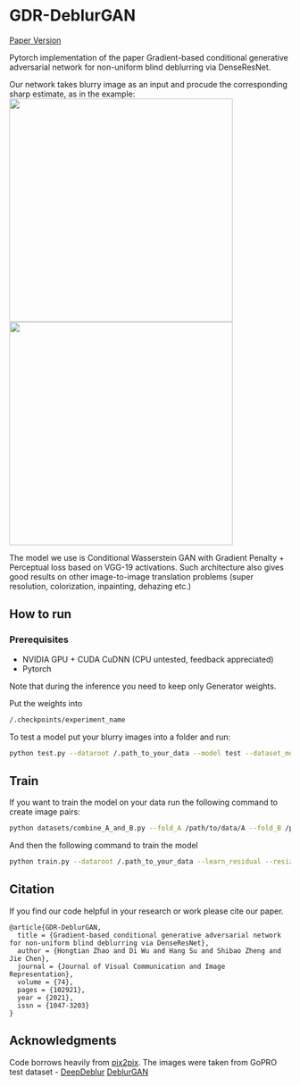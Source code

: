 # GDR-DeblurGAN
[Paper Version]([https://arxiv.org/pdf/1711.07064.pdf](https://www.sciencedirect.com/science/article/pii/S1047320320301565))

Pytorch implementation of the paper Gradient-based conditional generative adversarial network for non-uniform
blind deblurring via DenseResNet.

Our network takes blurry image as an input and procude the corresponding sharp estimate, as in the example:
<img src="images/animation3.gif" width="400px"/> <img src="images/animation4.gif" width="400px"/>


The model we use is Conditional Wasserstein GAN with Gradient Penalty + Perceptual loss based on VGG-19 activations. Such architecture also gives good results on other image-to-image translation problems (super resolution, colorization, inpainting, dehazing etc.)

## How to run

### Prerequisites
- NVIDIA GPU + CUDA CuDNN (CPU untested, feedback appreciated)
- Pytorch

Note that during the inference you need to keep only Generator weights.

Put the weights into 
```bash
/.checkpoints/experiment_name
```
To test a model put your blurry images into a folder and run:
```bash
python test.py --dataroot /.path_to_your_data --model test --dataset_mode single --learn_residual
```


## Train

If you want to train the model on your data run the following command to create image pairs:
```bash
python datasets/combine_A_and_B.py --fold_A /path/to/data/A --fold_B /path/to/data/B --fold_AB /path/to/data
```
And then the following command to train the model

```bash
python train.py --dataroot /.path_to_your_data --learn_residual --resize_or_crop crop --fineSize CROP_SIZE (we used 256)
```



## Citation

If you find our code helpful in your research or work please cite our paper.

```
@article{GDR-DeblurGAN,
  title = {Gradient-based conditional generative adversarial network for non-uniform blind deblurring via DenseResNet},
  author = {Hongtian Zhao and Di Wu and Hang Su and Shibao Zheng and Jie Chen},
  journal = {Journal of Visual Communication and Image Representation},
  volume = {74},
  pages = {102921},
  year = {2021},
  issn = {1047-3203}
}
```

## Acknowledgments
Code borrows heavily from [pix2pix](https://github.com/junyanz/pytorch-CycleGAN-and-pix2pix). The images were taken from GoPRO test dataset - [DeepDeblur](https://github.com/SeungjunNah/DeepDeblur_release)
[DeblurGAN](https://github.com/KupynOrest/DeblurGAN)


